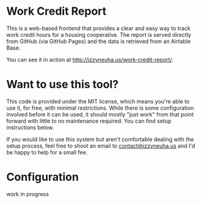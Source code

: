 Work Credit Report
=============

This is a web-based frontend that provides a clear and easy way to track work credit hours for a housing cooperative. The report is served directly from GitHub (via GitHub Pages) and the data is retrieved from an Airtable Base.

You can see it in action at http://izzyneuha.us/work-credit-report/.


Want to use this tool?
=============

This code is provided under the MIT license, which means you're able to use it, for free, with minimal restrictions. While there is some configuration involved before it can be used, it should mostly "just work" from that point forward with little to no maintenance required. You can find setup instructions below.

If you would like to use this system but aren't comfortable dealing with the setup process, feel free to shoot an email to contact@izzyneuha.us and I'd be happy to help for a small fee.


Configuration
=============

work in progress